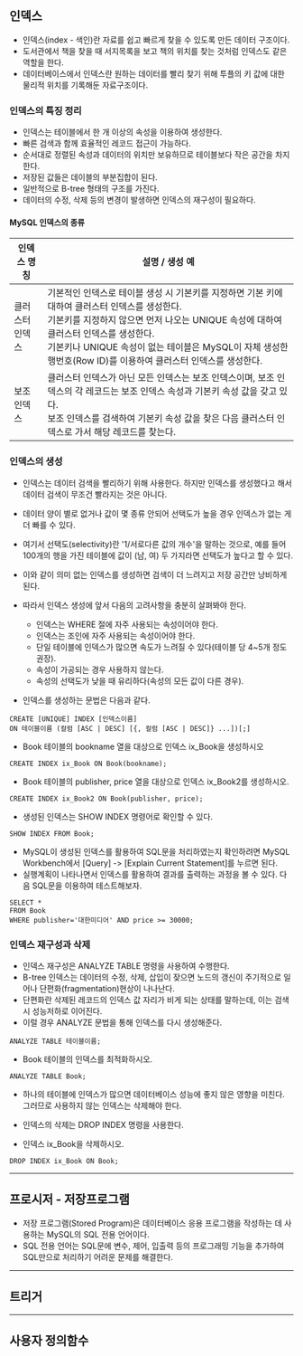 ## 인덱스
- 인덱스(index - 색인)란 자료를 쉽고 빠르게 찾을 수 있도록 만든 데이터 구조이다.
- 도서관에서 책을 찾을 때 서지목록을 보고 책의 위치를 찾는 것처럼 인덱스도 같은 역할을 한다.
- 데이터베이스에서 인덱스란 원하는 데이터를 빨리 찾기 위해 투플의 키 값에 대한 물리적 위치를 기록해둔 자료구조이다.

### 인덱스의 특징 정리
- 인덱스는 테이블에서 한 개 이상의 속성을 이용하여 생성한다.
- 빠른 검색과 함께 효율적인 레코드 접근이 가능하다.
- 순서대로 정렬된 속성과 데이터의 위치만 보유하므로 테이블보다 작은 공간을 차지한다.
- 저장된 값들은 데이블의 부분집합이 된다.
- 일반적으로 B-tree 형태의 구조를 가진다.
- 데이터의 수정, 삭제 등의 변경이 발생하면 인덱스의 재구성이 필요하다.

#### MySQL 인덱스의 종류 

|인덱스 명칭|설명 / 생성 예|
|----|----------|
|클러스터<br>인덱스|기본적인 인덱스로 테이블 생성 시 기본키를 지정하면 기본 키에 대하여 클러스터 인덱스를 생성한다.<br>기본키를 지정하지 않으면 먼저 나오는 UNIQUE 속성에 대하여 클러스터 인덱스를 생성한다.<br>기본키나 UNIQUE 속성이 없는 테이블은 MySQL이 자체 생성한 행번호(Row ID)를 이용하여 클러스터 인덱스를 생성한다.|
|보조<br>인덱스|클러스터 인덱스가 아닌 모든 인덱스는 보조 인덱스이며, 보조 인덱스의 각 레코드는 보조 인덱스 속성과 기본키 속성 값을 갖고 있다.<br>보조 인덱스를 검색하여 기본키 속성 값을 찾은 다음 클러스터 인덱스로 가서 해당 레코드를 찾는다.|


### 인덱스의 생성
- 인덱스는 데이터 검색을 빨리하기 위해 사용한다. 하지만 인덱스를 생성했다고 해서 데이터 검색이 무조건 빨라지는 것은 아니다. 
- 데이터 양이 별로 없거나 값이 몇 종류 안되어 선택도가 높을 경우 인덱스가 없는 게 더 빠를 수 있다. 
- 여기서 선택도(selectivity)란 '1/서로다른 값의 개수'을 말하는 것으로, 예를 들어 100개의 행을 가진 테이블에 값이 (남, 여) 두 가지라면 선택도가 높다고 할 수 있다.
- 이와 같이 의미 없는 인덱스를 생성하면 검색이 더 느려지고 저장 공간만 낭비하게 된다. 
- 따라서 인덱스 생성에 앞서 다음의 고려사항을 충분히 살펴봐야 한다.
	- 인덱스는 WHERE 절에 자주 사용되는 속성이어야 한다.
	- 인덱스는 조인에 자주 사용되는 속성이어야 한다. 
	- 단일 테이블에 인덱스가 많으면 속도가 느려질 수 있다(테이블 당 4~5개 정도 권장).
	- 속성이 가공되는 경우 사용하지 않는다.
	- 속성의 선택도가 낮을 때 유리하다(속성의 모든 값이 다른 경우).
	
- 인덱스를 생성하는 문법은 다음과 같다.
```
CREATE [UNIQUE] INDEX [인덱스이름]
ON 테이블이름 (컬럼 [ASC | DESC] [{, 컬럼 [ASC | DESC]} ...])[;]
```

- Book 테이블의 bookname 열을 대상으로 인덱스 ix_Book을 생성하시오
```
CREATE INDEX ix_Book ON Book(bookname);
```	

- Book 테이블의 publisher, price 열을 대상으로 인덱스 ix_Book2를 생성하시오.
```
CREATE INDEX ix_Book2 ON Book(publisher, price);
```

- 생성된 인덱스는 SHOW INDEX 명령어로 확인할 수 있다.
```
SHOW INDEX FROM Book;
```

- MySQL이 생성된 인덱스를 활용하여 SQL문을 처리하였는지 확인하려면 MySQL Workbench에서 \[Query\] -> \[Explain Current Statement\]를 누르면 된다.
- 실행계획이 나타나면서 인덱스를 활용하여 결과를 출력하는 과정을 볼 수 있다. 다음 SQL문을 이용하여 테스트해보자.
```
SELECT *
FROM Book
WHERE publisher='대한미디어' AND price >= 30000;
```

### 인덱스 재구성과 삭제
- 인덱스 재구성은 ANALYZE TABLE 명령을 사용하여 수행한다.
- B-tree 인덱스는 데이터의 수정, 삭제, 삽입이 잦으면 노드의 갱신이 주기적으로 일어나 단편화(fragmentation)현상이 나나난다. 
- 단편화란 삭제된 레코드의 인덱스 값 자리가 비게 되는 상태를 말하는데, 이는 검색시 성능저하로 이어진다. 
- 이럴 경우 ANALYZE 문법을 통해 인덱스를 다시 생성해준다.

```
ANALYZE TABLE 테이블이름;
```
- Book 테이블의 인덱스를 최적화하시오.
```
ANALYZE TABLE Book;
```

- 하나의 테이블에 인덱스가 많으면 데이터베이스 성능에 좋지 않은 영향을 미친다. 그러므로 사용하지 않는 인덱스는 삭제해야 한다.
- 인덱스의 삭제는 DROP INDEX 명령을 사용한다.

- 인덱스 ix_Book을 삭제하시오.
```
DROP INDEX ix_Book ON Book;
```

* * * 
## 프로시저 - 저장프로그램
- 저장 프로그램(Stored Program)은 데이터베이스 응용 프로그램을 작성하는 데 사용하는 MySQL의 SQL 전용 언어이다.
- SQL 전용 언어는 SQL문에 변수, 제어, 입출력 등의 프로그래밍 기능을 추가하여 SQL만으로 처리하기 어려운 문제를 해결한다.

* * * 
## 트리거

* * *
## 사용자 정의함수

